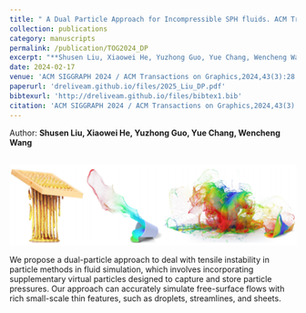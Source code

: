 ```yaml
---
title: " A Dual Particle Approach for Incompressible SPH fluids. ACM Transactions on Graphics"
collection: publications
category: manuscripts
permalink: /publication/TOG2024_DP
excerpt: "**Shusen Liu, Xiaowei He, Yuzhong Guo, Yue Chang, Wencheng Wang** <br/><img src='/images/TOG2025_DP.png'>"
date: 2024-02-17
venue: 'ACM SIGGRAPH 2024 / ACM Transactions on Graphics,2024,43(3):28'
paperurl: 'dreliveam.github.io/files/2025_Liu_DP.pdf'
bibtexurl: 'http://dreliveam.github.io/files/bibtex1.bib'
citation: 'ACM SIGGRAPH 2024 / ACM Transactions on Graphics,2024,43(3):28.'
---
```

Author: **Shusen Liu, Xiaowei He, Yuzhong Guo, Yue Chang, Wencheng Wang**

<br/><img src='/images/TOG2025_DP.png'>

We propose a dual-particle approach to deal with tensile instability in particle methods in fluid simulation, which involves incorporating supplementary virtual particles designed to capture and store particle pressures. Our approach can accurately simulate free-surface flows with rich small-scale thin features, such as droplets, streamlines, and sheets.

